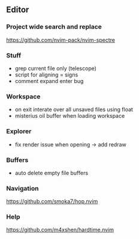 ## Editor
### Project wide search and replace
https://github.com/nvim-pack/nvim-spectre

### Stuff
* grep current file only (telescope)
* script for aligning = signs
* comment expand enter bug

### Workspace
* on exit interate over all unsaved files using float
* misterius oil buffer when loading workspace

### Explorer
* fix render issue when opening -> add redraw

### Buffers
* auto delete empty file buffers

### Navigation
https://github.com/smoka7/hop.nvim

### Help
https://github.com/m4xshen/hardtime.nvim



